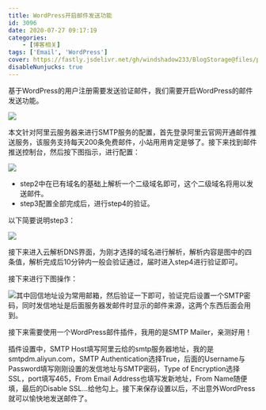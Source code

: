 ```yaml
---
title: WordPress开启邮件发送功能
id: 3096
date: 2020-07-27 09:17:19
categories:
    - [博客相关]
tags: ['Email', 'WordPress']
cover: https://fastly.jsdelivr.net/gh/windshadow233/BlogStorage@files/png/6d929e725252bc9a1f2da89bb00875be.png
disableNunjucks: true
---
```


基于WordPress的用户注册需要发送验证邮件，我们需要开启WordPress的邮件发送功能。


![](https://fastly.jsdelivr.net/gh/windshadow233/BlogStorage@files/png/6d929e725252bc9a1f2da89bb00875be.png)

本文针对阿里云服务器来进行SMTP服务的配置，首先登录阿里云官网开通邮件推送服务，该服务支持每天200条免费邮件，小站用用肯定是够了。接下来找到邮件推送控制台，然后按下图指示，进行配置：


![](https://fastly.jsdelivr.net/gh/windshadow233/BlogStorage@files/png/00acdf5ff5a8f853deecd989a1d24b6e.png)

- step2中在已有域名的基础上解析一个二级域名即可，这个二级域名将用以发送邮件。
- step3配置全部完成后，进行step4的验证。

以下简要说明step3：


![](https://fastly.jsdelivr.net/gh/windshadow233/BlogStorage@files/png/f50c268ee97b47f469c2f5244d4cf7b7.png)

接下来进入云解析DNS界面，为刚才选择的域名进行解析，解析内容是图中的四条值，解析完成后10分钟内一般会验证通过，届时进入step4进行验证即可。


接下来进行下图操作：


![](https://fastly.jsdelivr.net/gh/windshadow233/BlogStorage@files/png/43605f177a5c6c60f49a1186c4429ae6.png)其中回信地址设为常用邮箱，然后验证一下即可，验证完后设置一个SMTP密码，同时发信地址是后面服务器发邮件时显示的邮件来源，这两个东西后面会用到。


接下来需要使用一个WordPress邮件插件，我用的是SMTP Mailer，亲测好用！


插件设置中，SMTP Host填写阿里云给的smtp服务器地址，我的是smtpdm.aliyun.com，SMTP Authentication选择True，后面的Username与Password填写刚刚设置的发信地址与SMTP密码，Type of Encryption选择SSL，port填写465，From Email Address也填写发新地址，From Name随便填，最后的Disable SSL…给他勾上。接下来保存设置以后，不出意外WordPress就可以愉快地发送邮件了。
